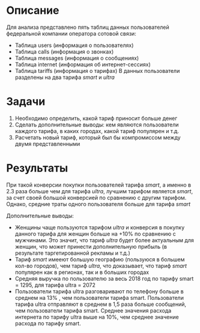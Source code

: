 # Описание
Для анализа представлено пять таблиц данных пользователей федеральной компании оператора сотовой связи:
+ Таблица users (информация о пользователях)
+ Таблица calls (информация о звонках)
+ Таблица messages (информация о сообщениях)
+ Таблица internet (информация об интернет-сессиях)
+ Таблица tariffs (информация о тарифах)
В данных пользователи разделены на два тарифа *smart* и *ultra*

# Задачи
1. Необходимо определить, какой тариф приносит больше денег
2. Сделать дополнительные выводы: кем являются пользователи каждого тарифа, в каких городах, какой тариф популярен и т.д.
3. Расчетать новый тариф, который был бы компромиссом между двумя представленными

# Результаты
При такой конверсии покупки пользователей тарифа *smart*, а именно в 2.3 раза больше чем для тарифа *ultra*, лучшим тарифом 
является *smart*, за счет своей большой конверсией по сравнению с другим тарифом. 
Однако, средние траты одного пользователя больше для тарифа *smart*

Дополнительные выводы:
+ Женщины чаще пользуются тарифом *ultra* и конверсия в покупку данного тарифа для женщин больше на +10% по сравнению с мужчинами. 
Это значит, что тариф *ultra* будет более актуальным для женщин, что может принести дополнительную прибыль (в результате таргетированной рекламы и т.д.)
+ Тариф *smart* имееют большую географию (пользуюся в большем кол-во городов), чем тариф *ultra*, что доказывает, что тариф *smart* популярен как в регионах, так и в больших городах
+ Средняя выручка по пользователю за весь 2018 год по тарифу smart = 1295, для тарифа ultra = 2072
+ Пользователи тарифа ultra разговаривают по телефону больше в среднем на 13% , чем пользователи тарифа smart. Пользователи тарифа ultra отправляют в среднем в 1,5 раза больше сообщений, чем пользователи тарифа smart. Среднее значения расхода интернета по тарифу ultra выше на 10%, чем среднее значение расхода по тарифу smart. 
